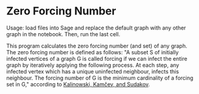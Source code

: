 # Zero Forcing Number

Usage: load files into Sage and replace the default graph with any other graph in the notebook. Then, run the last cell.

This program calculates the zero forcing number (and set) of any graph. The zero forcing number is defined as follows: "A subset S of initially infected vertices of a graph G is called forcing if we can infect the entire graph by iteratively applying the following process. At each step, any infected vertex which has a unique uninfected neighbour, infects this neighbour. The forcing number of G is the minimum cardinality of a forcing set in G," according to [Kalinowski, Kamčev, and Sudakov](https://arxiv.org/abs/1705.10391). 
